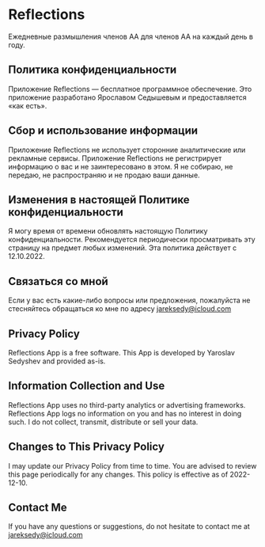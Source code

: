 # Reflections

Ежедневные размышления членов АА для членов АА на каждый день в году.

## Политика конфиденциальности

Приложение Reflections — бесплатное программное обеспечение. Это приложение разработано Ярославом Седышевым и предоставляется «как есть».

## Сбор и использование информации

Приложение Reflections не использует сторонние аналитические или рекламные сервисы. Приложение Reflections не регистрирует информацию о вас и не заинтересовано в этом. Я не собираю, не передаю, не распространяю и не продаю ваши данные.

## Изменения в настоящей Политике конфиденциальности

Я могу время от времени обновлять настоящую Политику конфиденциальности. Рекомендуется периодически просматривать эту страницу на предмет любых изменений. Эта политика действует с 12.10.2022.

## Связаться со мной

Если у вас есть какие-либо вопросы или предложения, пожалуйста не стесняйтесь обращаться ко мне по адресу jareksedy@icloud.com


## Privacy Policy

Reflections App is a free software. This App is developed by Yaroslav Sedyshev and provided as-is.

## Information Collection and Use

Reflections App uses no third-party analytics or advertising frameworks. Reflections App logs no information on you and has no interest in doing such. I do not collect, transmit, distribute or sell your data.

## Changes to This Privacy Policy

I may update our Privacy Policy from time to time. You are advised to review this page periodically for any changes. This policy is effective as of 2022-12-10.

## Contact Me

If you have any questions or suggestions, do not hesitate to contact me at jareksedy@icloud.com
